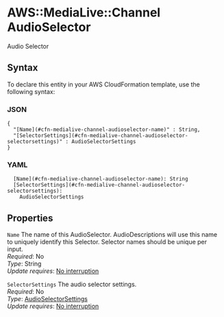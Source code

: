# AWS::MediaLive::Channel AudioSelector<a name="aws-properties-medialive-channel-audioselector"></a>

Audio Selector

## Syntax<a name="aws-properties-medialive-channel-audioselector-syntax"></a>

To declare this entity in your AWS CloudFormation template, use the following syntax:

### JSON<a name="aws-properties-medialive-channel-audioselector-syntax.json"></a>

```
{
  "[Name](#cfn-medialive-channel-audioselector-name)" : String,
  "[SelectorSettings](#cfn-medialive-channel-audioselector-selectorsettings)" : AudioSelectorSettings
}
```

### YAML<a name="aws-properties-medialive-channel-audioselector-syntax.yaml"></a>

```
  [Name](#cfn-medialive-channel-audioselector-name): String
  [SelectorSettings](#cfn-medialive-channel-audioselector-selectorsettings): 
    AudioSelectorSettings
```

## Properties<a name="aws-properties-medialive-channel-audioselector-properties"></a>

`Name`  <a name="cfn-medialive-channel-audioselector-name"></a>
The name of this AudioSelector\. AudioDescriptions will use this name to uniquely identify this Selector\. Selector names should be unique per input\.  
*Required*: No  
*Type*: String  
*Update requires*: [No interruption](https://docs.aws.amazon.com/AWSCloudFormation/latest/UserGuide/using-cfn-updating-stacks-update-behaviors.html#update-no-interrupt)

`SelectorSettings`  <a name="cfn-medialive-channel-audioselector-selectorsettings"></a>
The audio selector settings\.  
*Required*: No  
*Type*: [AudioSelectorSettings](aws-properties-medialive-channel-audioselectorsettings.md)  
*Update requires*: [No interruption](https://docs.aws.amazon.com/AWSCloudFormation/latest/UserGuide/using-cfn-updating-stacks-update-behaviors.html#update-no-interrupt)